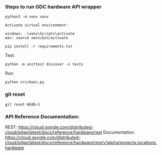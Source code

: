 ### Steps to run GDC hardware API wrapper
```
python3 -m venv venv

Activate virtual environment:

windows: .\venv\Scripts\activate
mac: source venv/bin/activate

pip install -r requirements.txt
``` 

Test:
```
python -m unittest discover -s tests
```

Run:
```
python src/main.py
```

### git reset
```
git reset HEAD~1
```

### API Reference Documentation:

REST: https://cloud.google.com/distributed-cloud/edge/latest/docs/reference/hardware/rest
Documentation:
https://cloud.google.com/distributed-cloud/edge/latest/docs/reference/hardware/rest/v1alpha/projects.locations.hardware